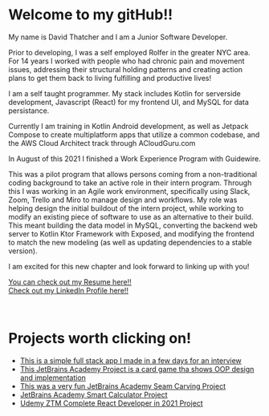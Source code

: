 
<h1>Welcome to my gitHub!!</h1>

<p>My name is David Thatcher and I am a Junior Software Developer.
  
  Prior to developing, I was a self employed Rolfer in the greater NYC area. For 14 years I worked with people who had chronic
  pain and movement issues, addressing their structural holding patterns and creating action plans to get them back to living fulfilling and
  productive lives!
  
  I am a self taught programmer. My stack includes Kotlin for serverside development, Javascript (React) for my frontend UI, and MySQL
  for data persistance. 
  
  Currently I am training in Kotlin Android development, as well as Jetpack Compose to create multiplatform apps that utilize a common codebase,
  and the AWS Cloud Architect track through ACloudGuru.com

  In August of this 2021 I finished a Work Experience Program with Guidewire.
  
  This was a pilot program that allows persons coming from a non-traditional
  coding background to take an active role in their intern program. Through this I was working in an Agile work environment, 
  specifically using Slack, Zoom, Trello and Miro to manage design and workflows. My role was helping design the initial buildout
  of the intern project, while working to modify an existing piece of software to use as an alternative to their build.  This meant building
  the data model in MySQL, converting the backend web server to Kotlin Ktor Framework with Exposed, 
  and modifying the frontend to match the new modeling (as well as updating dependencies to  a
  stable version).
  
  I am excited for this new chapter and look forward to linking up with you!

  <a href="https://drive.google.com/file/d/1ZoT3pbj_sWHDVv6deEptMMbMsM6mywyO/view?usp=sharing">
  You can check out my Resume here!!</a>
  <br>
  <a href="https://www.linkedin.com/in/david-thatcher-2ab00343/">
    Check out my LinkedIn Profile here!!</a>
</p>
<br>
<h1>Projects worth clicking on!</h1>
<ul>
  <li>
    <a href="https://github.com/Dtthatcher/AMS-Client">This is a simple full stack app I made in a few days for an interview</a>
  <li>
    <a href="https://github.com/Dtthatcher/Indigo-Card-Game">This JetBrains Academy Project is a card game tha shows OOP design and implementation</a>
  <li>
    <a href="https://github.com/Dtthatcher/SeamCarving">This was a very fun JetBrains Academy Seam Carving Project</a>
  <li>
    <a href="https://github.com/Dtthatcher/Smart-Calculator">JetBrains Academy Smart Calculator Project</a>
  <li>
    <a href="https://github.com/Dtthatcher/crwn-clothingg">Udemy ZTM Complete React Developer in 2021 Project</a>
